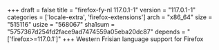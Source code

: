 +++
draft = false
title = "firefox-fy-nl 117.0.1-1"
version = "117.0.1-1"
categories = ['locale-extra', 'firefox-extensions']
arch = "x86_64"
size = "515116"
usize = "568067"
sha1sum = "5757367d254fd2face9ad7474559a05eba20dc87"
depends = "['firefox>=117.0.1']"
+++
Western Frisian language support for Firefox